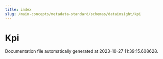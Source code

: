 ```yaml
---
title: index
slug: /main-concepts/metadata-standard/schemas/datainsight/kpi
---
```


# Kpi

Documentation file automatically generated at 2023-10-27 11:39:15.608628.

